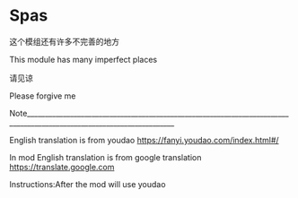 # Spas
这个模组还有许多不完善的地方

This module has many imperfect places

请见谅

Please forgive me


Note_______________________________________________________________________________________________________________________

English translation is from youdao https://fanyi.youdao.com/index.html#/

In mod English translation is from google translation https://translate.google.com

Instructions:After the mod will use youdao 
